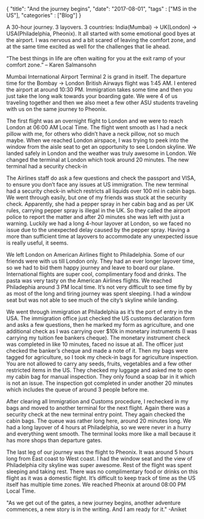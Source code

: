 {
    "title": "And the journey begins",
    "date": "2017-08-01",
    "tags" : ["MS in the US"],
    "categories" : ["Blog"]
}

A 30-hour journey. 3 layovers. 3 countries: India(Mumbai) -> UK(London) -> USA(Philadelphia, Pheonix). It all started with some emotional good byes at the airport. I was nervous and a bit scared of leaving the comfort zone, and at the same time excited as well for the challenges that lie ahead.

<div class="message">
“The best things in life are often waiting for you at the exit ramp of your comfort zone.” – Karen Salmansohn
</div>

Mumbai International Airport Terminal 2 is grand in itself. The departure time for the Bombay -> London British Airways flight was 1:45 AM. I entered the airport at around 10:30 PM. Immigration takes some time and then you just take the long walk towards your boarding gate. We were 4 of us traveling together and then we also meet a few other ASU students traveling with us on the same journey to Pheonix.

The first flight was an overnight flight to London and we were to reach London at 06:00 AM Local Time. The flight went smooth as I had a neck pillow with me, for others who didn’t have a neck pillow, not so much maybe. When we reached London airspace, I was trying to peek into the window from the aisle seat to get an opportunity to see London skyline. We landed safely in London and the weather was truly awesome in London. We changed the terminal at London which took around 20 minutes. The new terminal had a security check-in

The Airlines staff do ask a few questions and check the passport and VISA, to ensure you don’t face any issues at US immigration. The new terminal had a security check-in which restricts all liquids over 100 ml in cabin bags. We went through easily, but one of my friends was stuck at the security check. Apparently, she had a pepper spray in her cabin bag and as per UK rules, carrying pepper spray is illegal in the UK. So they called the airport police to report the matter and after 20 minutes she was left with just a warning. Luckily we had a long 4-hour layover at London, so we faced no issue due to the unexpected delay caused by the pepper spray. Having a more than sufficient time at layovers to accommodate any unexpected issue is really useful, it seems.

We left London on American Airlines flight to Philadelphia. Some of our friends were with us till London only. They had an ever longer layover time, so we had to bid them happy journey and leave to board our plane. International flights are super cool, complimentary food and drinks. The pasta was very tasty on the American Airlines flights. We reached Philadephia around 3 PM local time. It’s not very difficult to see time fly by as most of the long and tiring journey was spent sleeping. I had a window seat but was not able to see much of the city’s skyline while landing.

We went through immigration at Philadelphia as it’s the port of entry in the USA. The immigration office just checked the US customs declaration form and asks a few questions, then he marked my form as agriculture, and one additional check as I was carrying over $10k in monetary instruments (I was carrying my tuition fee bankers cheque). The monetary instrument check was completed in like 10 minutes, faced no issue at all. The officer just checked the banker’s cheque and made a note of it. Then my bags were tagged for agriculture, so I took my check-in bags for agriculture inspection. You are not allowed to carry any seeds, fruits, vegetables and a few other restricted items in the US. They checked my luggage and asked me to open my cabin bag for manual inspection. They only found a soap bar in it which is not an issue. The inspection got completed in under another 20 minutes which includes the queue of around 3 people before me.

After clearing all Immigration and Customs procedure, I rechecked in my bags and moved to another terminal for the next flight. Again there was a security check at the new terminal entry point. They again checked the cabin bags. The queue was rather long here, around 20 minutes long. We had a long layover of 4 hours at Philadelphia, so we were never in a hurry and everything went smooth. The terminal looks more like a mall because it has more shops than departure gates.

The last leg of our journey was the flight to Pheonix. It was around 5 hours long from East coast to West coast. I had the window seat and the view of Philadelphia city skyline was super awesome. Rest of the flight was spent sleeping and taking rest. There was no complimentary food or drinks on this flight as it was a domestic flight. It’s difficult to keep track of time as the US itself has multiple time zones. We reached Pheonix at around 08:00 PM Local Time.
<div class="message">
"As we get out of the gates, a new journey begins, another adventure commences, a new story is in the writing. And I am ready for it."  -Aniket
</div>
